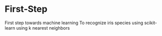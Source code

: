 # First-Step
First step towards machine learning
To recognize iris species using scikit-learn using k nearest neighbors
